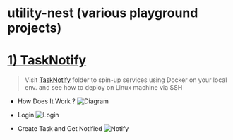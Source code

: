 # utility-nest (various playground projects)

# [1) TaskNotify](https://github.com/atakanertrk/utility-nest/tree/main/TaskNotify)
> Visit [TaskNotify](https://github.com/atakanertrk/utility-nest/tree/main/TaskNotify) folder to spin-up services using Docker on your local env. and see how to deploy on Linux machine via SSH
* How Does It Work ?
![Diagram](https://github.com/user-attachments/assets/4ae6fc5f-efe1-4b54-a50f-191f9a6015fa)

* Login
![Login](https://github.com/user-attachments/assets/171aedec-9365-4f64-ae93-7e65ee5a4cde)

* Create Task and Get Notified
![Notify](https://github.com/user-attachments/assets/acd1e9f5-1d77-453c-a82a-164fcf51df82)
